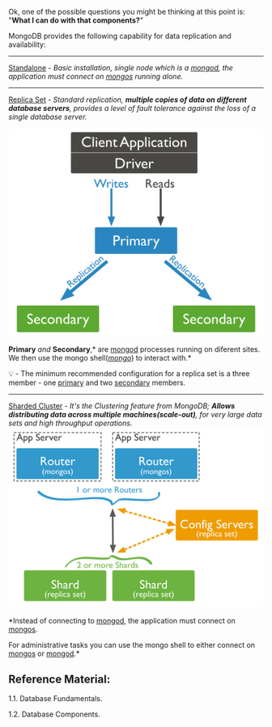 
Ok, one of the possible questions you might be thinking at this point is: 
"**What I can do with that components?**"

MongoDB provides the following capability for data replication and availability:

---
[Standalone](https://docs.mongodb.com/manual/reference/glossary/#std-term-standalone) - *Basic installation, single node which is a [mongod](https://docs.mongodb.com/manual/reference/program/mongod/#mongodb-binary-bin.mongod), the application must connect on [mongos](https://docs.mongodb.com/manual/reference/program/mongos/) running alone.*

---
[Replica Set](https://docs.mongodb.com/manual/replication/#replication) - *Standard replication, **multiple copies of data on different database servers**, provides a level of fault tolerance against the loss of a single database server.*

![MongoReplicaSet](./assets/replica-set-read-write-operations-primary.bakedsvg.svg)

**Primary** *and* **Secondary**,* are [mongod](https://docs.mongodb.com/manual/reference/program/mongod/#mongodb-binary-bin.mongod) processes running on diferent sites. We then use the mongo shell(*[mongo](https://docs.mongodb.com/upcoming/reference/program/mongo/#mongodb-binary-bin.mongo)*) to interact with.*

💡 - The minimum recommended configuration for a replica set is a three member - one [primary](https://docs.mongodb.com/manual/core/replica-set-members/#std-label-replica-set-primary-member) and two [secondary](https://docs.mongodb.com/manual/core/replica-set-members/#secondaries) members.

---
[Sharded Cluster](https://docs.mongodb.com/manual/sharding/) - *It's the Clustering feature from MongoDB; **Allows distributing data across multiple machines(scale-out)**, for very large data sets and high throughput operations.*
![MongoShard](./assets/sharded-cluster-production-architecture.bakedsvg.svg)

*Instead of connecting to [mongod](https://docs.mongodb.com/manual/reference/program/mongod/#mongodb-binary-bin.mongod), the application must connect on [mongos](https://docs.mongodb.com/manual/reference/program/mongos/).

For administrative tasks you can use the mongo shell to either connect on [mongos](https://docs.mongodb.com/manual/reference/program/mongos/) or [mongod](https://docs.mongodb.com/manual/reference/program/mongod/#mongodb-binary-bin.mongod).*




## Reference Material:

1.1. Database Fundamentals.

1.2. Database Components.


